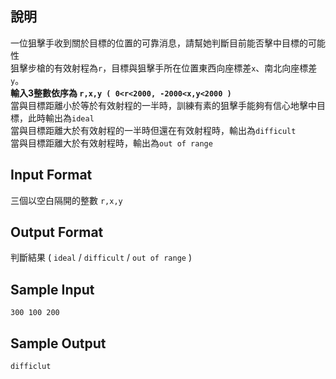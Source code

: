 ## 說明 ##
一位狙擊手收到關於目標的位置的可靠消息，請幫她判斷目前能否擊中目標的可能性<br>
狙擊步槍的有效射程為`r`，目標與狙擊手所在位置東西向座標差`x`、南北向座標差`y`。<br>
<b>輸入3整數依序為 `r,x,y ( 0<r<2000, -2000<x,y<2000 )`</b> <br> 
當與目標距離小於等於有效射程的一半時，訓練有素的狙擊手能夠有信心地擊中目標，此時輸出為`ideal`<br>
當與目標距離大於有效射程的一半時但還在有效射程時，輸出為`difficult`<br>
當與目標距離大於有效射程時，輸出為`out of range`<br>
## Input Format ##
三個以空白隔開的整數 `r,x,y`

## Output Format ##

判斷結果 ( `ideal` / `difficult` / `out of range` )

## Sample Input ##
```
300 100 200
```
## Sample Output ##
```
difficlut
```
